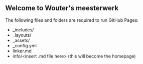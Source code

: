 ## Welcome to Wouter's meesterwerk
The following files and folders are required to run GitHub Pages:
- _includes/
- _layouts/
- _assets/
- _config.yml
- linker.md
- info/<insert .md file here> (this will become the homepage)
